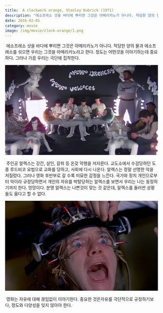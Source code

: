 ```yaml
---
title:  A clockwork orange, Stanley Kubrick (1971)
description: "에소프레소 샷을 바다에 뿌리면 그것은 아메리카노가 아니다. 적당한 양의 물과 에소프레소를 섞으면 우리는 그것을  아메리카노라고 한다. 정도는 어떤것을 이야기하는데 중요하다. 그러나 가끔 우리는 극단에 집착한다."
date: 2016-02-01
category: movie
image: /img/movie/clock-orange/1.png
---
```


&nbsp;에소프레소 샷을 바다에 뿌리면 그것은 아메리카노가 아니다. 적당한 양의 물과 에소프레소를 섞으면 우리는 그것을  아메리카노라고 한다. 정도는 어떤것을 이야기하는데 중요하다. 그러나 가끔 우리는 극단에 집착한다.

 <p align="center"><img src="/img/movie/clock-orange/0.png"></p>

&nbsp;주인공 알렉스는 강간, 살인, 갈취 등 온갖 악행을 저지른다. 교도소에서 수감당하던 도중 루드비코 요법으로 교화를 당하고, 사회에 다시 나온다. 알렉스는 정말 선명한 악을 저질렀다. 그러나 영화 후반부로 갈 수록 미묘한 감정을 느낀다. 국가와 정치 개인으로부터 악이라 규정당하면서 개인의 자유를 박탈당하는 알렉스를 보면서 우리는 나는 동정하기까지 한다. 엉망이다. 분명 알렉스는 나쁜것이 맞는 것 같은데, 알렉스를 둘러싼 상황들도 옳다고 할 수 없다.

  <p align="center"><img src="/img/movie/clock-orange/1.png"></p>

&nbsp;영화는 자유에 대해 끊임없이 이야기한다. 중요한 것은자유를 극단적으로 규정하기보다, 정도와 다양성을 잊지 않아야 한다.
